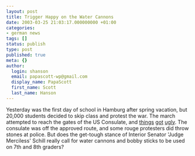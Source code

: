 ```yaml
---
layout: post
title: Trigger Happy on the Water Cannons
date: 2003-03-25 21:03:17.000000000 +01:00
categories:
- german news
tags: []
status: publish
type: post
published: true
meta: {}
author:
  login: shanson
  email: papascott-wp@gmail.com
  display_name: PapaScott
  first_name: Scott
  last_name: Hanson
---
```

<p>Yesterday was the first day of school in Hamburg after spring vacation, but 20,000 students decided to skip class and protest the war. The march attempted to reach the gates of the US Consulate, and <a title="Erst wars friedlich, dann gabs Gewalt - Diskussionen über Polizeieinsatz" href="http://www.abendblatt.de/daten/2003/03/25/137948.html">things</a> <a title="Guardian Unlimited | Special reports | Anti-war protests span the globe" href="http://www.guardian.co.uk/antiwar/story/0,12809,920898,00.html">got</a> <a title="novinite.com" href="http://www.novinite.com/view_news.php?id=20874">ugly</a>. The consulate was off the approved route, and some rouge protesters did throw stones at police. But does the get-tough stance of Interior Senator 'Judge Merciless' Schill really call for water cannons and bobby sticks to be used on 7th and 8th graders?</p>
